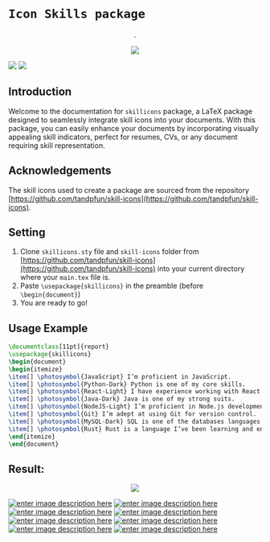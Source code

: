

# `Icon Skills package` 

<div align="center">
.
</div>


<p align="center">
  <img src="https://i.imgur.com/X8E0RnO.png" />
</p>

 
[![](https://img.shields.io/static/v1?label=&message=https://github.com/AnMnv/latex-skill-icons&color=red)](https://github.com/AnMnv/latex-skill-icons) 
[![](https://img.shields.io/static/v1?label=&message=https://github.com/AnMnv/latex-skill-icons&color=red)](https://github.com/AnMnv/latex-skill-icons)
 
## Introduction
Welcome to the documentation for `skillicons` package, a LaTeX package designed to seamlessly integrate skill icons into your documents. With this package, you can easily enhance your documents by incorporating visually appealing skill indicators, perfect for resumes, CVs, or any document requiring skill representation.

## Acknowledgements
The skill icons used to create a package are sourced from the repository [https://github.com/tandpfun/skill-icons](https://github.com/tandpfun/skill-icons).

## Setting
1. Clone `skillicons.sty` file and `skill-icons` folder from [https://github.com/tandpfun/skill-icons](https://github.com/tandpfun/skill-icons) into your current directory where your `main.tex` file is.
2. Paste `\usepackage{skillicons}` in the preamble (before `\begin{document}`)
3. You are ready to go!

## Usage Example 

```latex
\documentclass[11pt]{report}
\usepackage{skillicons}
\begin{document}
\begin{itemize}
\item[] \photosymbol{JavaScript} I’m proficient in JavaScript.
\item[] \photosymbol{Python-Dark} Python is one of my core skills.
\item[] \photosymbol{React-Light} I have experience working with React.
\item[] \photosymbol{Java-Dark} Java is one of my strong suits.
\item[] \photosymbol{NodeJS-Light} I’m proficient in Node.js development.
\item[] \photosymbol{Git} I’m adept at using Git for version control.
\item[] \photosymbol{MySQL-Dark} SQL is one of the databases languages.
\item[] \photosymbol{Rust} Rust is a language I’ve been learning and enjoying lately.
\end{itemize}
\end{document}
```

## Result:

<p align="center">
  <img src="https://i.imgur.com/EgEbtlB.png" />
</p>
 



[![enter image description here][3]][1]
[![enter image description here][4]][1]
[![enter image description here][5]][1]
[![enter image description here][6]][1]
[![enter image description here][7]][1]
[![enter image description here][8]][1]
[![enter image description here][9]][1]
[![enter image description here][10]][1]



[1]: https://raw.githubusercontent.com/AnMnv/AnMnv.github.io/master/eBook.pdf
[2]: https://github.com/AnMnv/eBook/blob/main/images/eBook-01.png

[3]: https://i.imgur.com/xlqeFLH.png
[4]: https://i.imgur.com/AHP8dkK.png
[5]: https://i.imgur.com/oqQggz2.png
[6]: https://i.imgur.com/8kEzLZz.png
[7]: https://i.imgur.com/Tsjo0Ez.png
[8]: https://i.imgur.com/TF6v5JP.png
[9]: https://i.imgur.com/nMFYPEh.png
[10]: https://i.imgur.com/mdAhKtY.png




 

